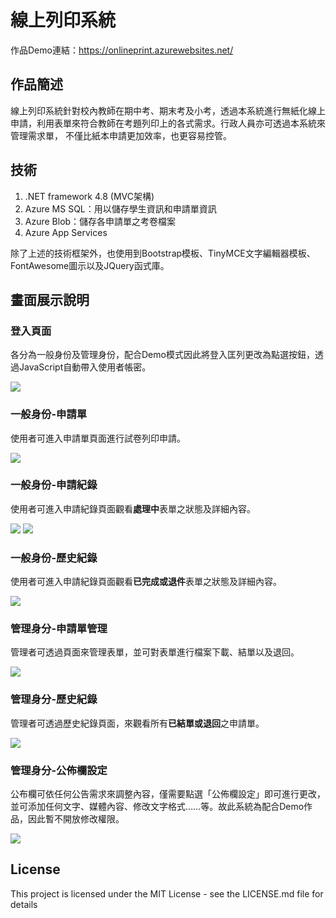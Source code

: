 # 線上列印系統
作品Demo連結：https://onlineprint.azurewebsites.net/

## 作品簡述

線上列印系統針對校內教師在期中考、期末考及小考，透過本系統進行無紙化線上申請，利用表單來符合教師在考題列印上的各式需求。行政人員亦可透過本系統來管理需求單，
不僅比紙本申請更加效率，也更容易控管。

## 技術
1. .NET framework 4.8 (MVC架構)
2. Azure MS SQL：用以儲存學生資訊和申請單資訊
3. Azure Blob：儲存各申請單之考卷檔案
4. Azure App Services

除了上述的技術框架外，也使用到Bootstrap模板、TinyMCE文字編輯器模板、FontAwesome圖示以及JQuery函式庫。

## 畫面展示說明
<div>
    <h3>登入頁面</h3>
    <p>各分為一般身份及管理身份，配合Demo模式因此將登入匡列更改為點選按鈕，透過JavaScript自動帶入使用者帳密。</p>
    <img
        src="https://onlineprint.blob.core.windows.net/joseph/LoginPage.png?sp=r&st=2022-12-05T07:55:24Z&se=2023-12-05T15:55:24Z&spr=https&sv=2021-06-08&sr=b&sig=s%2BIxSUnhVcCYfc15Rs7inZm5jKPXPGZw1a1PdQGBGnI%3D">
</div>

<div>
    <h3>一般身份-申請單</h3>
    <p>使用者可進入申請單頁面進行試卷列印申請。</p>
    <img
        src="https://onlineprint.blob.core.windows.net/joseph/%E7%94%B3%E8%AB%8B%E5%96%AE-1.png?sp=r&st=2022-09-18T08:17:53Z&se=2023-09-17T16:17:53Z&spr=https&sv=2021-06-08&sr=b&sig=CirZmZmndtDMQysVXYuiSOQMouz9L7Rk31m2qcGBekc%3D">
</div>

<div>
    <h3>一般身份-申請紀錄</h3>
    <p>使用者可進入申請紀錄頁面觀看<b>處理中</b>表單之狀態及詳細內容。</p>
    <img
        src="https://onlineprint.blob.core.windows.net/joseph/%E4%BD%BF%E7%94%A8%E8%80%85%E7%AB%AF-%E7%94%B3%E8%AB%8B%E7%B4%80%E9%8C%84.png?sp=r&st=2022-09-18T08:20:27Z&se=2023-09-17T16:20:27Z&spr=https&sv=2021-06-08&sr=b&sig=bfRMMKxl1IFQoK1hseHXr9uW4VarH9GT%2FZLHMVbXQis%3D">
    <img
        src="https://onlineprint.blob.core.windows.net/joseph/%E4%BD%BF%E7%94%A8%E8%80%85%E7%AB%AF-%E7%94%B3%E8%AB%8B%E8%A9%B3%E7%B4%B0%E7%B4%80%E9%8C%84.png?sp=r&st=2022-09-18T08:21:22Z&se=2023-09-17T16:21:22Z&spr=https&sv=2021-06-08&sr=b&sig=egeIwmPXuG1V1oswrCN8a1hEsBFnaY0Xg18iBjujbQU%3D">
</div>

<div>
    <h3>一般身份-歷史紀錄</h3>
    <p>使用者可進入申請紀錄頁面觀看<b>已完成或退件</b>表單之狀態及詳細內容。</p>
    <img
        src="https://onlineprint.blob.core.windows.net/joseph/%E4%BD%BF%E7%94%A8%E8%80%85%E7%AB%AF-%E6%AD%B7%E5%8F%B2%E7%B4%80%E9%8C%84.png?sp=r&st=2022-09-18T08:22:08Z&se=2023-09-17T16:22:08Z&spr=https&sv=2021-06-08&sr=b&sig=Ocdrc%2Bad4z2zOfCdJcDZSERDcSfp62irVB%2F1%2F3vwttU%3D">
</div>

<div>
    <h3>管理身分-申請單管理</h3>
    <p>管理者可透過頁面來管理表單，並可對表單進行檔案下載、結單以及退回。</p>
    <img
        src="https://onlineprint.blob.core.windows.net/joseph/%E7%AE%A1%E7%90%86%E7%AB%AF-%E7%94%B3%E8%AB%8B%E5%96%AE%E7%AE%A1%E7%90%862.png?sp=r&st=2022-12-05T08:44:52Z&se=2023-12-05T16:44:52Z&spr=https&sv=2021-06-08&sr=b&sig=4QzQ0U9DbNY4b0TfGkBdZUEubz8KYKAmr87quMAqIf8%3D">
</div>

<div>
    <h3>管理身分-歷史紀錄</h3>
    <p>管理者可透過歷史紀錄頁面，來觀看所有<b>已結單或退回</b>之申請單。</p>
    <img
        src="https://onlineprint.blob.core.windows.net/joseph/%E7%AE%A1%E7%90%86%E7%AB%AF-%E6%AD%B7%E5%8F%B2%E7%B4%80%E9%8C%84.png?sp=r&st=2022-09-18T08:23:09Z&se=2023-09-17T16:23:09Z&spr=https&sv=2021-06-08&sr=b&sig=vpDaQPc51v%2BGLBi%2BsSpA7aQRo%2Bq3KuPyBreBAC4Ghq4%3D">
</div>

<div>
    <h3>管理身分-公佈欄設定</h3>
    <p>公布欄可依任何公告需求來調整內容，僅需要點選「公佈欄設定」即可進行更改，並可添加任何文字、媒體內容、修改文字格式……等。故此系統為配合Demo作品，因此暫不開放修改權限。</p>
    <img
        src="https://onlineprint.blob.core.windows.net/joseph/%E7%AE%A1%E7%90%86%E5%96%AE-%E5%85%AC%E4%BD%88%E6%AC%84%E8%A8%AD%E5%AE%9A.png?sp=r&st=2022-12-05T08:43:22Z&se=2023-12-05T16:43:22Z&spr=https&sv=2021-06-08&sr=b&sig=GgrKmTsW6hgHx0MsrXe9fCbvoe1VIpdLiOxBDrA82Z4%3D">
</div>


## License

This project is licensed under the MIT License - see the LICENSE.md file for details
